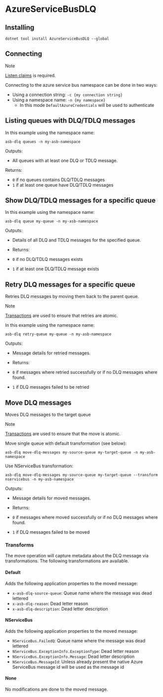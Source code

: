 # AzureServiceBusDLQ

## Installing

`dotnet tool install AzureServiceBusDLQ --global`

## Connecting

> [!NOTE]  
> [Listen claims](https://learn.microsoft.com/en-us/azure/service-bus-messaging/service-bus-authentication-and-authorization) is required.

Connecting to the azure service bus namespace can be done in two ways:

- Using a connection string: `-c {my connection string}`
- Using a namespace name: `-n {my namespace}`
  - In this mode `DefaultAzureCredentials` will be used to authenticate

## Listing queues with DLQ/TDLQ messages

In this example using the namespace name:

`asb-dlq queues -n my-asb-namespace`

Outputs:

- All queues with at least one DLQ or TDLQ message.

Returns:

- `0` if no queues contains DLQ/TDLQ messages
- `1` if at least one queue have DLQ/TDLQ messages

## Show DLQ/TDLQ messages for a specific queue

In this example using the namespace name:

`asb-dlq queue my-queue -n my-asb-namespace`

Outputs:

- Details of all DLQ and TDLQ messages for the specified queue.

- Returns:

- `0` if no DLQ/TDLQ messages exists
- `1` if at least one DLQ/TDLQ message exists

## Retry DLQ messages for a specific queue

Retries DLQ messages by moving them back to the parent queue.

> [!NOTE]  
> [Transactions](https://learn.microsoft.com/en-us/azure/service-bus-messaging/service-bus-transactions) are used to ensure that retries are atomic.

In this example using the namespace name:

`asb-dlq retry-queue my-queue -n my-asb-namespace`

Outputs:

- Message details for retried messages.

- Returns:

- `0` if messages where retried successfully or if no DLQ messages where found.
- `1` if DLQ messages failed to be retried

## Move DLQ messages

Moves DLQ messages to the target queue

> [!NOTE]  
> [Transactions](https://learn.microsoft.com/en-us/azure/service-bus-messaging/service-bus-transactions) are used to ensure that the move is atomic.

Move single queue with default transformation (see below):

`asb-dlq move-dlq-messages my-source-queue my-target-queue -n my-asb-namespace`

Use NServiceBus transformation:

`asb-dlq move-dlq-messages my-source-queue my-target-queue --transform nservicebus -n my-asb-namespace`

Outputs:

- Message details for moved messages.

- Returns:

- `0` if messages where moved successfully or if no DLQ messages where found.
- `1` if DLQ messages failed to be moved

### Transforms

The move operation will capture metadata about the DLQ message via transformations. The following transformations are available.

#### Default

Adds the following application properties to the moved message:

- `x-asb-dlq-source-queue`: Queue name where the message was dead lettered
- `x-asb-dlq-reason`: Dead letter reason
- `x-asb-dlq-description`: Dead letter description

#### NServiceBus

Adds the following application properties to the moved message:

- `NServiceBus.FailedQ`: Queue name where the message was dead lettered
- `NServiceBus.ExceptionInfo.ExceptionType`: Dead letter reason
- `NServiceBus.ExceptionInfo.Message`: Dead letter description
- `NServiceBus.MessageId`: Unless already present the native Azure ServiceBus message id will be used as the message id

#### None

No modifications are done to the moved message.
